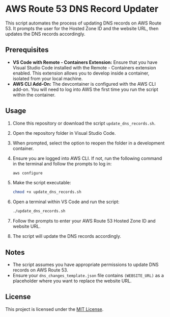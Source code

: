 # AWS Route 53 DNS Record Updater

This script automates the process of updating DNS records on AWS Route 53. It prompts the user for the Hosted Zone ID and the website URL, then updates the DNS records accordingly.

## Prerequisites

- **VS Code with Remote - Containers Extension:** Ensure that you have Visual Studio Code installed with the Remote - Containers extension enabled. This extension allows you to develop inside a container, isolated from your local machine.
- **AWS CLI Add-On:** The devcontainer is configured with the AWS CLI add-on. You will need to log into AWS the first time you run the script within the container.

## Usage

1. Clone this repository or download the script `update_dns_records.sh`.

2. Open the repository folder in Visual Studio Code.

3. When prompted, select the option to reopen the folder in a development container.

4. Ensure you are logged into AWS CLI. If not, run the following command in the terminal and follow the prompts to log in:
    ```bash
    aws configure
    ```

5. Make the script executable:
    ```bash
    chmod +x update_dns_records.sh
    ```

6. Open a terminal within VS Code and run the script:
    ```bash
    ./update_dns_records.sh
    ```

7. Follow the prompts to enter your AWS Route 53 Hosted Zone ID and website URL.

8. The script will update the DNS records accordingly.

## Notes

- The script assumes you have appropriate permissions to update DNS records on AWS Route 53.
- Ensure your `dns_changes_template.json` file contains `(WEBSITE_URL)` as a placeholder where you want to replace the website URL.

## License

This project is licensed under the [MIT License](LICENSE).
